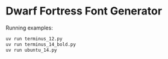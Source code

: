 # Dwarf Fortress Font Generator

Running examples:

```bash
uv run terminus_12.py
uv run terminus_14_bold.py
uv run ubuntu_14.py
```
